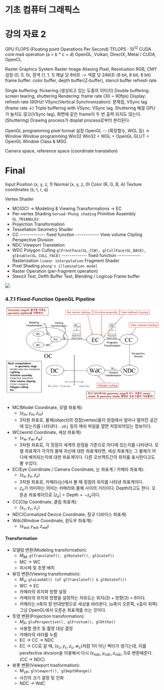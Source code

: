 # 기초 컴퓨터 그래픽스

# 강의 자료 2

GPU
FLOPS (Floating point Operations Per Second)
	TFLOPS : $10^{12}$
CUDA core
mad operation (a = b * c + d)
OpenGL, Vulkan, DirectX, Metal / CUDA, OpenCL

Raster Graphics System
Raster Image
Aliasing
Pixel, Resolustion
RGB, CMY
검정 (0, 0, 0), 흰색 (1, 1, 1)
채널 당 8비트 -> 색깔 당 24비트 (8 bit, 8 bit, 8 bit)
frame buffer: color buffer, depth buffer(Z-buffer), stencil buffer
refresh rate

Single buffering: flickering (생성되고 있는 도중의 이미지)
Double buffering: screen tearing, shuttering
	Rendering: frame rate (30 ~ 90fps)
	Display: refresh rate (60Hz)
	VSync(Vertical Synchronization): 문제점, VSync lag (frame rate ↓)
Triple buffering with VSync: VSync lag, Shuttering 해결
	GPU가 놀지도 않고(VSync lag), 화면에 같은 frame이 두 번 출력 되지도 않는다. (Shuttering)
	Drawing process가 displat process로부터 분리된다.

OpenGL programming
	pixel format 설정
	OpenGL -- (확장함수, WGL 등) -> Window
Window programming
Win32
Win32 + WGL + OpenGL
GLUT + OpenGL
Window Class & MSG

Camera space, reference space (coordinate translation)

# Final

Input
Position (x, y, z, 1)
Normal (x, y, z, 0)
Color (R, G, B, A)
Texture coordinates (s, t, r, q)

Vertex Shader
- MC(OC) -> Modeling & Viewing Transformations -> EC
- Per-vertex Shading `Goruad Phong shading`
Primitive Assembly `GL_TRIANGLES`
- Projection Transformation
- Tessellation
Geometry Shader
- CC
------------- fixed function ------------
View volume Clipling
Perspective Division
- NDC
Viewport Translation
- WDC
Polygon Culling `glFrontFace(GL_CCW), glCullFace(GL_BACK), glEnable(GL_CULL_FACE)`
------------- fixed function ------------
Rasterization `linear interpolation`
Fragment Shader
- Pixel Shading `phong's illumination model`
- Raster Operation (per-fragment operation)
- Stencil Test, Defth Buffer Test, Blending / Logicop
Frame buffer

![](../../Pasted%20image%2020240618091553.png)

### 4.7.1 Fixed-Function OpenGL Pipeline

![](../../../../z.%20Docs/img/Pasted%20image%2020240409131341.png)
- MC(Model Coordinate, 모델 좌표계):
	- $(x_m, y_m, z_m)$
	- 3차원 좌표로, 물체(object)의 정점(vertex)들이 원점에서 얼마나 떨어진 공간에 있는지를 나타낸다. `.obj` 등의 매쉬 파일을 열면 저장되어있는 정보이다.
- WC(world Coordinate, 세상 좌표계):
	- $(x_w, y_w, z_w)$
	- 3차원 좌표로, 각 정점이 세계의 원점을 기준으로 어디에 있는지를 나타낸다. 모델 좌표계가 각각의 물체 자신에 대한 좌표계라면, 세상 좌표계는 그 물체가 어디에 배치되는지에 대한 좌표계이다. 다른 오브젝트간의 위치를 표시한다고도 볼 수있다.
- EC(Eye Coordinate / Camera Coordinate, 눈 좌표계 / 카메라 좌표계):
	- $(x_e, y_e, z_e)$
	- 3차원 좌표로, 카메라(눈)에서 볼 때 정점의 위치를 나타낸 좌표계이다.
	- $z_e$가 의미하는 의미는 카메라와 물체 사이의 거리이다. Depth라고도 한다. 오른손 좌표계이므로 $|z_e| = \text{Depth} = -z_e$이다.
- CC(Clip Coordinate, 클립 좌표계):
	- $(x_c, y_c, z_c)$
- NDC(Cormalized Device Coordinate, 정규 디바이스 좌표계)
- Wdc(Window Coordinate, 윈도우 좌표계):
	- $(x_{wd}, y_{wd}, z_{wd})$

#### Transformation
- 모델링 변환(Modeling transformation):
	- $M_M$, `glTranslatef(), glRotatef(), glScalef()`
	- MC -> WC
	- 피사체 및 조명 배치
- 뷰잉 변환(Viewing transformation):
	- $M_V$, `gluLookAt() (of glTranslatef() & glRotatef())`
	- WC -> EC
	- 카메라의 위치와 방향 설정
	- 카메라의 위치와 방향을 설정하는 자유도는 위치(3) + 방향(3) = 6이다.
	- 카메라는 n축의 정 반대방향으로 세상을 바라본다. (u축이 오른쪽, v출이 위쪽) 그냥 OpenGL에서 오른손 좌표계를 쓰는 것이다.
- 투영 변환(Projection transformation):
	- $M_P$, `gluPerspective(), glFrustum(), glOttho()`
	- 사용할 렌즈 및 촬영 대상 결정
	- 카메라의 셔터를 누름
	- EC -> CC -> NDC
	- EC -> CC로 갈 때, $(x_c, y_c, z_c, w_c)$처럼 1이 아닌 벡터가 생기는데, 이를 persfective division을 이용해서 다시 $(x_{ndc}, y_{ndc}, z_{ndc}, 1)$로 변환해준다.(CC -> NDC)
- 뷰폿 변환(Viewport trasformation):
	- $M_{VP}$, `glViewport(), glDepthRange()`
	- 사진의 크기 결정 및 인화
	- NDC -> WdC

